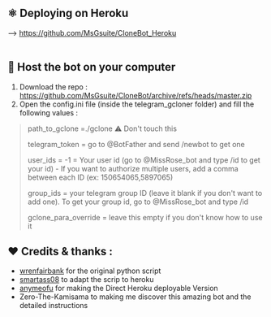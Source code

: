 ## ⚛️ Deploying on Heroku
--> https://github.com/MsGsuite/CloneBot_Heroku
<br/><br/>

## 💠 Host the bot on your computer

1. Download the repo : https://github.com/MsGsuite/CloneBot/archive/refs/heads/master.zip
2. Open the config.ini file (inside the telegram_gcloner folder) and fill the following values :


> path_to_gclone =./gclone  ⚠ Don't touch this
>
> telegram_token = go to @BotFather and send /newbot to get one
>
> user_ids = -1 = Your user id (go to @MissRose_bot and type /id to get your id) - If you want to authorize multiple users, add a comma between each ID (ex: 150654065,5897065)
> 
> group_ids = your telegram group ID (leave it blank if you don't want to add one). To get your group id, go to @MissRose_bot and type /id
> 
> gclone_para_override = leave this empty if you don't know how to use it



## ❤️ Credits & thanks :
- [wrenfairbank](https://github.com/wrenfairbank/telegram_gcloner) for the original python script
- [smartass08](https://github.com/smartass08/telegram_gcloner) to adapt the scrip to heroku
- [anymeofu](https://github.com/anymeofu/CloneBot) for making the Direct Heroku deployable Version
- Zero-The-Kamisama to making me discover this amazing bot and the detailed instructions
